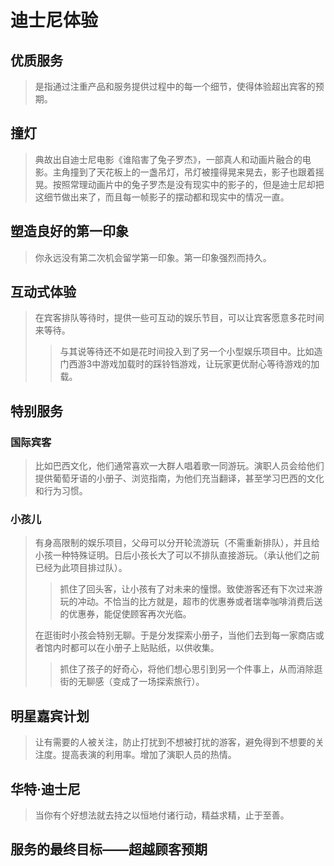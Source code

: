 # 迪士尼体验

## 优质服务

> 是指通过注重产品和服务提供过程中的每一个细节，使得体验超出宾客的预期。

## 撞灯

> 典故出自迪士尼电影《谁陷害了兔子罗杰》，一部真人和动画片融合的电影。主角撞到了天花板上的一盏吊灯，吊灯被撞得晃来晃去，影子也跟着摇晃。按照常理动画片中的兔子罗杰是没有现实中的影子的，但是迪士尼却把这细节做出来了，而且每一帧影子的摆动都和现实中的情况一直。

## 塑造良好的第一印象

> 你永远没有第二次机会留学第一印象。第一印象强烈而持久。

## 互动式体验

> 在宾客排队等待时，提供一些可互动的娱乐节目，可以让宾客愿意多花时间来等待。
>> 与其说等待还不如是花时间投入到了另一个小型娱乐项目中。比如造门西游3中游戏加载时的踩铃铛游戏，让玩家更优耐心等待游戏的加载。

## 特别服务

### 国际宾客

> 比如巴西文化，他们通常喜欢一大群人唱着歌一同游玩。演职人员会给他们提供葡萄牙语的小册子、浏览指南，为他们充当翻译，甚至学习巴西的文化和行为习惯。

### 小孩儿

> 有身高限制的娱乐项目，父母可以分开轮流游玩（不需重新排队），并且给小孩一种特殊证明。日后小孩长大了可以不排队直接游玩。（承认他们之前已经为此项目排过队）。
>> 抓住了回头客，让小孩有了对未来的憧憬。致使游客还有下次过来游玩的冲动。不恰当的比方就是，超市的优惠券或者瑞幸咖啡消费后送的优惠券，能促使顾客再次光临。
>
> 在逛街时小孩会特别无聊。于是分发探索小册子，当他们去到每一家商店或者馆内时都可以在小册子上贴贴纸，以供收集。
>> 抓住了孩子的好奇心，将他们想心思引到另一个件事上，从而消除逛街的无聊感（变成了一场探索旅行）。

## 明星嘉宾计划

> 让有需要的人被关注，防止打扰到不想被打扰的游客，避免得到不想要的关注度。提高表演的利用率。增加了演职人员的热情。

## 华特·迪士尼

> 当你有个好想法就去持之以恒地付诸行动，精益求精，止于至善。

## 服务的最终目标——超越顾客预期
